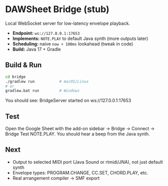 # DAWSheet Bridge (stub)

Local WebSocket server for low-latency envelope playback.

- **Endpoint:** `ws://127.0.0.1:17653`
- **Implements:** `NOTE.PLAY` to default Java synth (more outputs later)
- **Scheduling:** naive `now + 100ms` lookahead (tweak in code)
- **Build:** Java 17 + Gradle

## Build & Run

```bash
cd bridge
./gradlew run           # macOS/Linux
# or
gradlew.bat run         # Windows
```

You should see: BridgeServer started on ws://127.0.0.1:17653

## Test

Open the Google Sheet with the add-on sidebar → Bridge → Connect → Bridge Test NOTE.PLAY. You should hear a beep from the Java synth.

## Next

- Output to selected MIDI port (Java Sound or rtmidi/JNA), not just default synth
- Envelope types: PROGRAM.CHANGE, CC.SET, CHORD.PLAY, etc.
- Real arrangement compiler → SMF export
